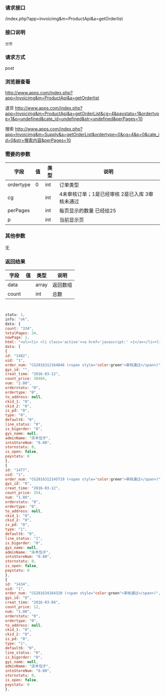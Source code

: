### **请求接口**
/index.php?app=Invoicimg&m=ProductApi&a=getOrderlist

### **接口说明**
`分页`

### **请求方式**
post

### **浏览器查看**
http://www.apps.com/index.php?app=Invoicimg&m=ProductApi&a=getOrderlist

退货
http://www.apps.com/index.php?app=Invoicimg&m=ProductApi&a=getOrderList&cg=4&paystatu=1&ordertype=1&p=undefined&cate_id=undefined&str=undefined&perPages=10

搜索
http://www.apps.com/index.php?app=Invoicimg&m=Supply&a=getOrderList&ordertype=0&cg=4&p=0&cate_id=0&str=搜索内容&perPages=10

### **需要的参数** 
|字段       |值             |类型    |说明           |
| --------- |--------      |--------|--------       |
|ordertype         |  0            |int|订单类型         |
|cg|              |int|4未审核订单；1是已经审核 2是已入库 3审核未通过|
|perPages       |              |int    | 每页显示的数量 已经给25 |
|p      |              |int    | 当前显示页  |
### **其他参数**
无

### **返回结果**
|字段       |值             |类型    |说明           |
| --------- |--------      |--------|--------       |
|data      |         | array |返回数组 |
|count      |         | int | 总数 |

``` javascript


statu: 1,
info: "ok",
data: {
count: "334",
totalPages: 34,
nowPage: 1,
html: "<ul><li> <li class='active'><a href='javascript:' >1</a></li><li><a href='/index.php?m=Supply&a=getOrderList&app=Invoicimg&ordertype=0&cg=1&perPages=10&p=2'>2</a></li><li><a href='/index.php?m=Supply&a=getOrderList&app=Invoicimg&ordertype=0&cg=1&perPages=10&p=3'>3</a></li><li><a href='/index.php?m=Supply&a=getOrderList&app=Invoicimg&ordertype=0&cg=1&perPages=10&p=4'>4</a></li><li><a href='/index.php?m=Supply&a=getOrderList&app=Invoicimg&ordertype=0&cg=1&perPages=10&p=5'>5</a></li> <li><a href='/index.php?m=Supply&a=getOrderList&app=Invoicimg&ordertype=0&cg=1&perPages=10&p=2'>下一页</a></li> <li><a href='/index.php?m=Supply&a=getOrderList&app=Invoicimg&ordertype=0&cg=1&perPages=10&p=6' >下5页</a></li> <li><a href='/index.php?m=Supply&a=getOrderList&app=Invoicimg&ordertype=0&cg=1&perPages=10&p=34' >最后一页</a></li> &nbsp;&nbsp;NUM:334 1/34 页</li></ul>",
data: [
{
id: "1482",
uid: "1",
order_num: "CG2016312164846 (<span style="color:green">审核通过</span>)",
gys_id: "",
creat_time: "2016-03-12",
count_price: 30484,
num: "2.00",
orderstatu: "0",
ordertype: "0",
to_address: null,
ckid_1: "0",
ckid_2: "0",
is_pd: "0",
type: "0",
default6: "0",
line_status: "0",
is_bigorder: "0",
gys_name: null,
adminName: "庆丰包子",
intoStoreNum: "0.00",
stornstatu: 0,
is_open: false,
paystatu: 0
},
{
id: "1477",
uid: "1",
order_num: "CG2016312145729 (<span style="color:green">审核通过</span>)",
gys_id: "0",
creat_time: "2016-03-12",
count_price: 354,
num: "1.00",
orderstatu: "0",
ordertype: "0",
to_address: null,
ckid_1: "0",
ckid_2: "0",
is_pd: "0",
type: "1",
default6: "0",
line_status: "1",
is_bigorder: "0",
gys_name: null,
adminName: "庆丰包子",
intoStoreNum: "0.00",
stornstatu: 0,
is_open: false,
paystatu: 0
},
{
id: "1434",
uid: "1",
order_num: "CG201634164320 (<span style="color:green">审核通过</span>)",
gys_id: "0",
creat_time: "2016-03-04",
count_price: 12,
num: "1.00",
orderstatu: "0",
ordertype: "0",
to_address: null,
ckid_1: "0",
ckid_2: "0",
is_pd: "0",
type: "1",
default6: "0",
line_status: "0",
is_bigorder: "0",
gys_name: null,
adminName: "庆丰包子",
intoStoreNum: "0.00",
stornstatu: 0,
is_open: false,
paystatu: 0
},